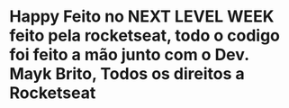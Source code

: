 # Happy Feito no NEXT LEVEL WEEK feito pela rocketseat, todo o codigo foi feito a mão junto com o Dev. Mayk Brito, Todos os direitos a Rocketseat

